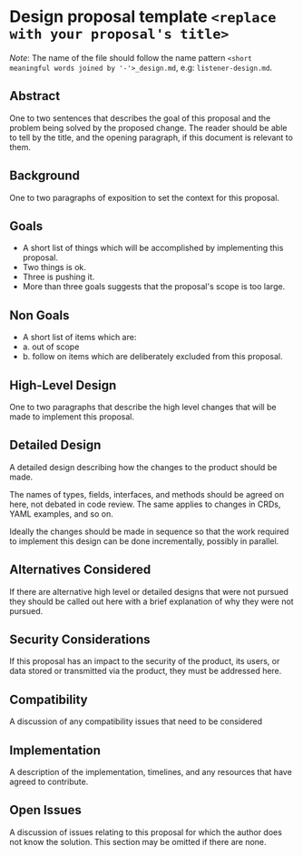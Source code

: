 # Design proposal template `<replace with your proposal's title>`

_Note_: The name of the file should follow the name pattern `<short meaningful words joined by '-'>_design.md`, e.g:
`listener-design.md`.

## Abstract

One to two sentences that describes the goal of this proposal and the problem being solved by the proposed change.
The reader should be able to tell by the title, and the opening paragraph, if this document is relevant to them.

## Background

One to two paragraphs of exposition to set the context for this proposal.

## Goals

* A short list of things which will be accomplished by implementing this proposal.
* Two things is ok.
* Three is pushing it.
* More than three goals suggests that the proposal's scope is too large.

## Non Goals

* A short list of items which are:
* a. out of scope
* b. follow on items which are deliberately excluded from this proposal.

## High-Level Design

One to two paragraphs that describe the high level changes that will be made to implement this proposal.

## Detailed Design

A detailed design describing how the changes to the product should be made.

The names of types, fields, interfaces, and methods should be agreed on here, not debated in code review.
The same applies to changes in CRDs, YAML examples, and so on.

Ideally the changes should be made in sequence so that the work required to implement this design can be done incrementally, possibly in parallel.

## Alternatives Considered

If there are alternative high level or detailed designs that were not pursued they should be called out here with a brief explanation of why they were not pursued.

## Security Considerations

If this proposal has an impact to the security of the product, its users, or data stored or transmitted via the product, they must be addressed here.

## Compatibility

A discussion of any compatibility issues that need to be considered

## Implementation

A description of the implementation, timelines, and any resources that have agreed to contribute.

## Open Issues

A discussion of issues relating to this proposal for which the author does not know the solution. This section may be omitted if there are none.
